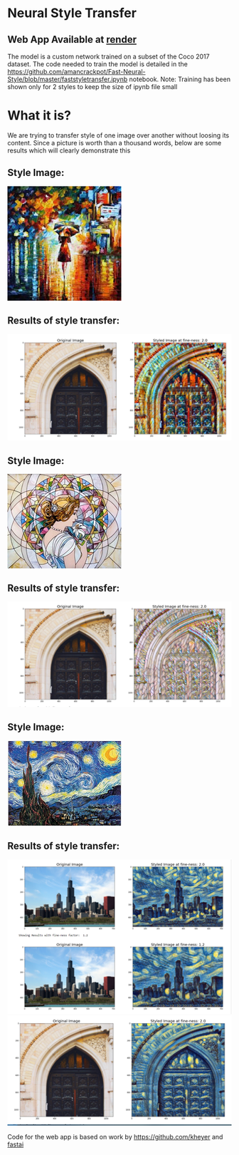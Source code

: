 # Neural Style Transfer

## Web App Available at <a href="https://neural-style-app.onrender.com/" target="_blank">render</a>

The model is a custom network trained on a subset of the Coco 2017 dataset. The code needed to train the model is detailed in the https://github.com/amancrackpot/Fast-Neural-Style/blob/master/faststyletransfer.ipynb notebook.
Note: Training has been shown only for 2 styles to keep the size of ipynb file small

# What it is?
We are trying to transfer style of one image over another without loosing its content. Since a picture is worth than a thousand words, below are some results which will clearly demonstrate this

## Style Image: 
![image](https://github.com/amancrackpot/Fast-Neural-Style/blob/master/Results/rain%2Cjpg.jpg)
## Results of style transfer:
![image](https://github.com/amancrackpot/Fast-Neural-Style/blob/master/Results/rain.png)

## Style Image: 
![image](https://github.com/amancrackpot/Fast-Neural-Style/blob/master/Results/mosaic.jpg)
## Results of style transfer:
![image](https://github.com/amancrackpot/Fast-Neural-Style/blob/master/Results/mosaic.png)

## Style Image: 
![image](https://github.com/amancrackpot/Fast-Neural-Style/blob/master/Results/starry.jpeg)
## Results of style transfer:
![image](https://github.com/amancrackpot/Fast-Neural-Style/blob/master/Results/starry.png)
![image](https://github.com/amancrackpot/Fast-Neural-Style/blob/master/Results/starry1.png)

Code for the web app is based on work by https://github.com/kheyer and [fastai](fast.ai)


